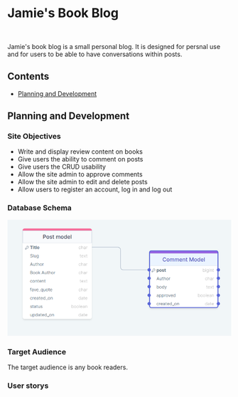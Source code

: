 # Jamie's Book Blog
<br>

Jamie's book blog is a small personal blog. It is designed for persnal use and for users to be able to have conversations within posts.

## Contents
- [Planning and Development](#planning-and-development)


## Planning and Development

### Site Objectives
- Write and display review content on books
- Give users the ability to comment on posts
- Give users the CRUD usability
- Allow the site admin to approve comments
- Allow the site admin to edit and delete posts
- Allow users to register an account, log in and log out

### Database Schema
![Screenshot of database image](/assets/tabels.png)

### Target Audience
The target audience is any book readers.

### User storys